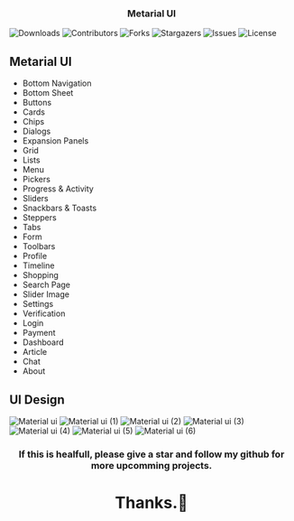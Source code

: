 <p align="center">
  <h3 align="center">Metarial UI</h3>
</p>

![Downloads](https://img.shields.io/github/downloads/Ariful2016/Foody/total) ![Contributors](https://img.shields.io/github/contributors/Ariful2016/Foody?color=dark-green) ![Forks](https://img.shields.io/github/forks/Ariful2016/Foody?style=social) ![Stargazers](https://img.shields.io/github/stars/Ariful2016/Foody?style=social) ![Issues](https://img.shields.io/github/issues/Ariful2016/Foody) ![License](https://img.shields.io/github/license/Ariful2016/Foody) 

## Metarial UI

* Bottom Navigation
* Bottom Sheet
* Buttons
* Cards
* Chips
* Dialogs
* Expansion Panels
* Grid
* Lists
* Menu
* Pickers
* Progress & Activity
* Sliders
* Snackbars & Toasts
* Steppers
* Tabs
* Form
* Toolbars
* Profile
* Timeline
* Shopping
* Search Page
* Slider Image
* Settings
* Verification
* Login
* Payment
* Dashboard
* Article
* Chat
* About


## UI Design
![Material ui](https://github.com/Ariful2016/Metarial-UI-Design/assets/69759406/0681de03-4d07-4691-a1e5-72fa1b579486)
![Material ui (1)](https://github.com/Ariful2016/Metarial-UI-Design/assets/69759406/c25dd669-fb89-451d-90f1-b56cafa2e92d)
![Material ui (2)](https://github.com/Ariful2016/Metarial-UI-Design/assets/69759406/7079b0ec-acd2-4a0a-816a-eb407bdd52b0)
![Material ui (3)](https://github.com/Ariful2016/Metarial-UI-Design/assets/69759406/f507deae-6c9f-4cb9-8cdf-55cb7b332184)
![Material ui (4)](https://github.com/Ariful2016/Metarial-UI-Design/assets/69759406/cf2bc3a6-9951-458a-974d-ab16e0a8d08d)
![Material ui (5)](https://github.com/Ariful2016/Metarial-UI-Design/assets/69759406/910c5fb9-b344-47aa-a486-f4b4a7d62804)
![Material ui (6)](https://github.com/Ariful2016/Metarial-UI-Design/assets/69759406/0e6c09c4-5962-41c8-9793-15719e46141d)

<p align="center">
  <h3 align="center">If this is healfull, please give a star and follow my github for more upcomming projects.</h3>
  <h1 align="center">Thanks.🙂</h3>
</p>
